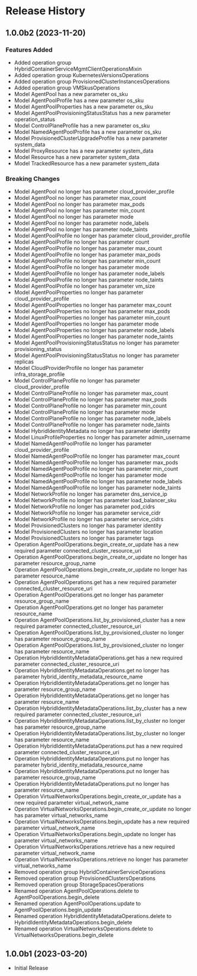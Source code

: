 # Release History

## 1.0.0b2 (2023-11-20)

### Features Added

  - Added operation group HybridContainerServiceMgmtClientOperationsMixin
  - Added operation group KubernetesVersionsOperations
  - Added operation group ProvisionedClusterInstancesOperations
  - Added operation group VMSkusOperations
  - Model AgentPool has a new parameter os_sku
  - Model AgentPoolProfile has a new parameter os_sku
  - Model AgentPoolProperties has a new parameter os_sku
  - Model AgentPoolProvisioningStatusStatus has a new parameter operation_status
  - Model ControlPlaneProfile has a new parameter os_sku
  - Model NamedAgentPoolProfile has a new parameter os_sku
  - Model ProvisionedClusterUpgradeProfile has a new parameter system_data
  - Model ProxyResource has a new parameter system_data
  - Model Resource has a new parameter system_data
  - Model TrackedResource has a new parameter system_data

### Breaking Changes

  - Model AgentPool no longer has parameter cloud_provider_profile
  - Model AgentPool no longer has parameter max_count
  - Model AgentPool no longer has parameter max_pods
  - Model AgentPool no longer has parameter min_count
  - Model AgentPool no longer has parameter mode
  - Model AgentPool no longer has parameter node_labels
  - Model AgentPool no longer has parameter node_taints
  - Model AgentPoolProfile no longer has parameter cloud_provider_profile
  - Model AgentPoolProfile no longer has parameter count
  - Model AgentPoolProfile no longer has parameter max_count
  - Model AgentPoolProfile no longer has parameter max_pods
  - Model AgentPoolProfile no longer has parameter min_count
  - Model AgentPoolProfile no longer has parameter mode
  - Model AgentPoolProfile no longer has parameter node_labels
  - Model AgentPoolProfile no longer has parameter node_taints
  - Model AgentPoolProfile no longer has parameter vm_size
  - Model AgentPoolProperties no longer has parameter cloud_provider_profile
  - Model AgentPoolProperties no longer has parameter max_count
  - Model AgentPoolProperties no longer has parameter max_pods
  - Model AgentPoolProperties no longer has parameter min_count
  - Model AgentPoolProperties no longer has parameter mode
  - Model AgentPoolProperties no longer has parameter node_labels
  - Model AgentPoolProperties no longer has parameter node_taints
  - Model AgentPoolProvisioningStatusStatus no longer has parameter provisioning_status
  - Model AgentPoolProvisioningStatusStatus no longer has parameter replicas
  - Model CloudProviderProfile no longer has parameter infra_storage_profile
  - Model ControlPlaneProfile no longer has parameter cloud_provider_profile
  - Model ControlPlaneProfile no longer has parameter max_count
  - Model ControlPlaneProfile no longer has parameter max_pods
  - Model ControlPlaneProfile no longer has parameter min_count
  - Model ControlPlaneProfile no longer has parameter mode
  - Model ControlPlaneProfile no longer has parameter node_labels
  - Model ControlPlaneProfile no longer has parameter node_taints
  - Model HybridIdentityMetadata no longer has parameter identity
  - Model LinuxProfileProperties no longer has parameter admin_username
  - Model NamedAgentPoolProfile no longer has parameter cloud_provider_profile
  - Model NamedAgentPoolProfile no longer has parameter max_count
  - Model NamedAgentPoolProfile no longer has parameter max_pods
  - Model NamedAgentPoolProfile no longer has parameter min_count
  - Model NamedAgentPoolProfile no longer has parameter mode
  - Model NamedAgentPoolProfile no longer has parameter node_labels
  - Model NamedAgentPoolProfile no longer has parameter node_taints
  - Model NetworkProfile no longer has parameter dns_service_ip
  - Model NetworkProfile no longer has parameter load_balancer_sku
  - Model NetworkProfile no longer has parameter pod_cidrs
  - Model NetworkProfile no longer has parameter service_cidr
  - Model NetworkProfile no longer has parameter service_cidrs
  - Model ProvisionedClusters no longer has parameter identity
  - Model ProvisionedClusters no longer has parameter location
  - Model ProvisionedClusters no longer has parameter tags
  - Operation AgentPoolOperations.begin_create_or_update has a new required parameter connected_cluster_resource_uri
  - Operation AgentPoolOperations.begin_create_or_update no longer has parameter resource_group_name
  - Operation AgentPoolOperations.begin_create_or_update no longer has parameter resource_name
  - Operation AgentPoolOperations.get has a new required parameter connected_cluster_resource_uri
  - Operation AgentPoolOperations.get no longer has parameter resource_group_name
  - Operation AgentPoolOperations.get no longer has parameter resource_name
  - Operation AgentPoolOperations.list_by_provisioned_cluster has a new required parameter connected_cluster_resource_uri
  - Operation AgentPoolOperations.list_by_provisioned_cluster no longer has parameter resource_group_name
  - Operation AgentPoolOperations.list_by_provisioned_cluster no longer has parameter resource_name
  - Operation HybridIdentityMetadataOperations.get has a new required parameter connected_cluster_resource_uri
  - Operation HybridIdentityMetadataOperations.get no longer has parameter hybrid_identity_metadata_resource_name
  - Operation HybridIdentityMetadataOperations.get no longer has parameter resource_group_name
  - Operation HybridIdentityMetadataOperations.get no longer has parameter resource_name
  - Operation HybridIdentityMetadataOperations.list_by_cluster has a new required parameter connected_cluster_resource_uri
  - Operation HybridIdentityMetadataOperations.list_by_cluster no longer has parameter resource_group_name
  - Operation HybridIdentityMetadataOperations.list_by_cluster no longer has parameter resource_name
  - Operation HybridIdentityMetadataOperations.put has a new required parameter connected_cluster_resource_uri
  - Operation HybridIdentityMetadataOperations.put no longer has parameter hybrid_identity_metadata_resource_name
  - Operation HybridIdentityMetadataOperations.put no longer has parameter resource_group_name
  - Operation HybridIdentityMetadataOperations.put no longer has parameter resource_name
  - Operation VirtualNetworksOperations.begin_create_or_update has a new required parameter virtual_network_name
  - Operation VirtualNetworksOperations.begin_create_or_update no longer has parameter virtual_networks_name
  - Operation VirtualNetworksOperations.begin_update has a new required parameter virtual_network_name
  - Operation VirtualNetworksOperations.begin_update no longer has parameter virtual_networks_name
  - Operation VirtualNetworksOperations.retrieve has a new required parameter virtual_network_name
  - Operation VirtualNetworksOperations.retrieve no longer has parameter virtual_networks_name
  - Removed operation group HybridContainerServiceOperations
  - Removed operation group ProvisionedClustersOperations
  - Removed operation group StorageSpacesOperations
  - Renamed operation AgentPoolOperations.delete to AgentPoolOperations.begin_delete
  - Renamed operation AgentPoolOperations.update to AgentPoolOperations.begin_update
  - Renamed operation HybridIdentityMetadataOperations.delete to HybridIdentityMetadataOperations.begin_delete
  - Renamed operation VirtualNetworksOperations.delete to VirtualNetworksOperations.begin_delete

## 1.0.0b1 (2023-03-20)

* Initial Release
